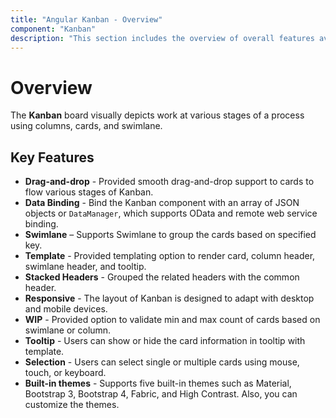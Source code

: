 ```yaml
---
title: "Angular Kanban - Overview"
component: "Kanban"
description: "This section includes the overview of overall features available in Syncfusion Kanban board."
---
```


# Overview

The **Kanban** board visually depicts work at various stages of a process using columns, cards, and swimlane.

## Key Features

* **Drag-and-drop** - Provided smooth drag-and-drop support to cards to flow various stages of Kanban.
* **Data Binding** - Bind the Kanban component with an array of JSON objects or `DataManager`, which supports OData and remote web service binding.
* **Swimlane** – Supports Swimlane to group the cards based on specified key.
* **Template** - Provided templating option to render card, column header, swimlane header, and tooltip.
* **Stacked Headers** - Grouped the related headers with the common header.
* **Responsive** - The layout of Kanban is designed to adapt with desktop and mobile devices.
* **WIP** - Provided option to validate min and max count of cards based on swimlane or column.
* **Tooltip** - Users can show or hide the card information in tooltip with template.
* **Selection** - Users can select single or multiple cards using mouse, touch, or keyboard.
* **Built-in themes** - Supports five built-in themes such as Material, Bootstrap 3, Bootstrap 4, Fabric, and High Contrast. Also, you can customize the themes.
